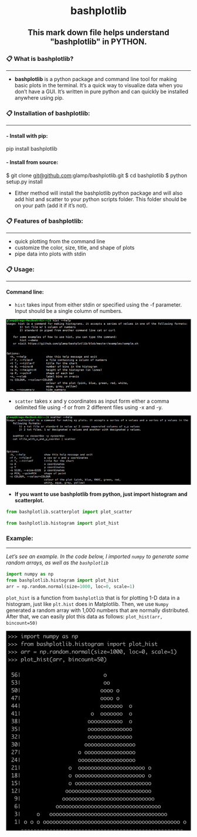 <h1 align="center"> bashplotlib </h1>

<h2 align="center"> This mark down file helps understand "bashplotlib" in PYTHON.</h2>

### 📋 What is bashplotlib?
-------
   - **bashplotlib** is a python package and command line tool for making basic plots in the terminal. It’s a quick way to visualize data when you don’t have a GUI. It’s written in pure python and can quickly be installed anywhere using pip.


### 📋 Installation of bashplotlib: 
-------
#### - Install with pip:
pip install bashplotlib
#### - Install from source:
$ git clone git@github.com:glamp/bashplotlib.git
$ cd bashplotlib
$ python setup.py install
- Either method will install the bashplotlib python package and will also add hist and scatter to your python scripts folder. This folder should be on your path (add it if it’s not).


### 📋 Features of bashplotlib:
-----

- quick plotting from the command line
- customize the color, size, title, and shape of plots
- pipe data into plots with stdin


### 📋 Usage:
----

#### Command line:
- `hist` takes input from either stdin or specified using the -f parameter. Input should be a single column of numbers.

![png](Images/histhelp.png)

- `scatter` takes x and y coordinates as input form either a comma delimited file using -f or from 2 different files using -x and -y.

![png](Images/scatterhelp.png)

- **If you want to use bashplotlib from python, just import histogram and scatterplot.**


```python
from bashplotlib.scatterplot import plot_scatter
```


```python
from bashplotlib.histogram import plot_hist
```

### Example:
----

*Let’s see an example. In the code below, I imported `numpy` to generate some random arrays, as well as the `bashplotlib`* 


```python
import numpy as np
from bashplotlib.histogram import plot_hist
arr = np.random.normal(size=1000, loc=0, scale=1)
```

`plot_hist` is a function from `bashplotlib` that is for plotting 1-D data in a histogram, just like `plt.hist` does in Matplotlib. Then, we use `Numpy` generated a random array with 1,000 numbers that are normally distributed. After that, we can easily plot this data as follows:
`plot_hist(arr, bincount=50)`

![png](Images/Output.png)
